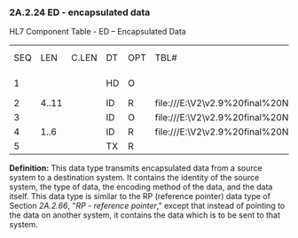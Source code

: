 ### 2A.2.24 ED - encapsulated data

HL7 Component Table - ED – Encapsulated Data

|     |     |     |     |     |     |     |     |     |
| --- | --- | --- | --- | --- | --- | --- | --- | --- |
| SEQ | LEN | C.LEN | DT | OPT | TBL# | COMPONENT NAME | COMMENTS | SEC.REF. |
| 1 |  |  | HD | O |  | Source Application |  | 2A.2.33 |
| 2 | 4..11 |  | ID | R | file:///E:\V2\v2.9%20final%20Nov%20from%20Frank\V29_CH02C_Tables.docx#HL70834[0834] | Type of Data |  | 2A.2.35 |
| 3 |  |  | ID | O | file:///E:\V2\v2.9%20final%20Nov%20from%20Frank\V29_CH02C_Tables.docx#HL70291[0291] | Data Subtype |  | 2A.2.35 |
| 4 | 1..6 |  | ID | R | file:///E:\V2\v2.9%20final%20Nov%20from%20Frank\V29_CH02C_Tables.docx#HL70299[0299] | Encoding |  | 2A.2.35 |
| 5 |  |  | TX | R |  | Data |  | 2A.2.80 |

**Definition:** This data type transmits encapsulated data from a source system to a destination system. It contains the identity of the source system, the type of data, the encoding method of the data, and the data itself. This data type is similar to the RP (reference pointer) data type of Section _2A.2.66_, "_RP - reference pointer_," except that instead of pointing to the data on another system, it contains the data which is to be sent to that system.
